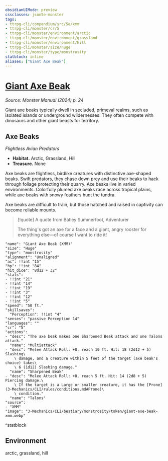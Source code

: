 ```yaml
---
obsidianUIMode: preview
cssclasses: json5e-monster
tags:
- ttrpg-cli/compendium/src/5e/xmm
- ttrpg-cli/monster/cr/5
- ttrpg-cli/monster/environment/arctic
- ttrpg-cli/monster/environment/grassland
- ttrpg-cli/monster/environment/hill
- ttrpg-cli/monster/size/huge
- ttrpg-cli/monster/type/monstrosity
statblock: inline
aliases: ["Giant Axe Beak"]
---
```

# [Giant Axe Beak](3-Mechanics\CLI\bestiary\monstrosity/giant-axe-beak-xmm.md)
*Source: Monster Manual (2024) p. 24*  

Giant axe beaks typically dwell in secluded, primeval realms, such as isolated islands or underground wildernesses. They often compete with dinosaurs and other giant beasts for territory.

## Axe Beaks

*Flightless Avian Predators*

- **Habitat.** Arctic, Grassland, Hill  
- **Treasure.** None  

Axe beaks are flightless, birdlike creatures with distinctive axe-shaped beaks. Swift predators, they chase down prey and use their beaks to hack through foliage protecting their quarry. Axe beaks live in varied environments. Colorfully plumed axe beaks race across tropical plains, while axe beaks with snowy feathers hunt the tundra.

Axe beaks are difficult to train, but those hatched and raised in captivity can become reliable mounts.

> [!quote] A quote from Batley Summerfoot, Adventurer  
> 
> The thing's got an axe for a face and a giant, angry rooster for everything else—of course I want to ride it!


```statblock
"name": "Giant Axe Beak (XMM)"
"size": "Huge"
"type": "monstrosity"
"alignment": "Unaligned"
"ac": !!int "15"
"hp": !!int "84"
"hit_dice": "8d12 + 32"
"stats":
- !!int "21"
- !!int "14"
- !!int "19"
- !!int "3"
- !!int "12"
- !!int "5"
"speed": "50 ft."
"skillsaves":
  "Perception": !!int "4"
"senses": "passive Perception 14"
"languages": ""
"cr": "5"
"actions":
- "desc": "The axe beak makes one Sharpened Beak attack and one Talons attack."
  "name": "Multiattack"
- "desc": "Melee Attack Roll: +8, reach 10 ft. Hit: 18 (2d12 + 5) Slashing\
    \ damage, and a creature within 5 feet of the target (axe beak's choice) takes\
    \ 6 (1d12) Slashing damage."
  "name": "Sharpened Beak"
- "desc": "Melee Attack Roll: +8, reach 5 ft. Hit: 14 (2d8 + 5) Piercing damage.\
    \ If the target is a Large or smaller creature, it has the [Prone](3-Mechanics/CLI/rules/conditions.md#Prone)\
    \ condition."
  "name": "Talons"
"source":
- "XMM"
"image": "3-Mechanics/CLI/bestiary/monstrosity/token/giant-axe-beak-xmm.webp"
```
^statblock

## Environment

arctic, grassland, hill